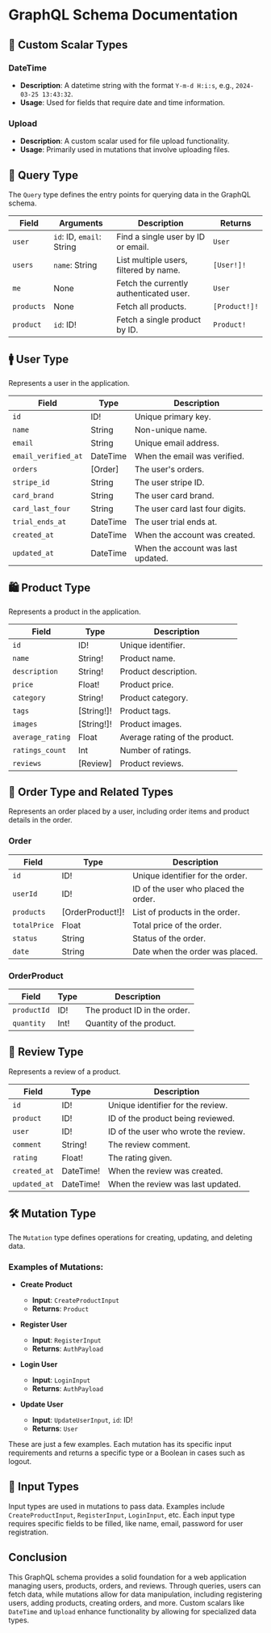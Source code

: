 # GraphQL Schema Documentation

## 📅 Custom Scalar Types

### DateTime
- **Description**: A datetime string with the format `Y-m-d H:i:s`, e.g., `2024-03-25 13:43:32`.
- **Usage**: Used for fields that require date and time information.

### Upload
- **Description**: A custom scalar used for file upload functionality.
- **Usage**: Primarily used in mutations that involve uploading files.

## 🔎 Query Type

The `Query` type defines the entry points for querying data in the GraphQL schema.

| Field       | Arguments                                                                                               | Description                                | Returns          |
|-------------|---------------------------------------------------------------------------------------------------------|--------------------------------------------|------------------|
| `user`      | `id`: ID, `email`: String                                                                               | Find a single user by ID or email.         | `User`           |
| `users`     | `name`: String                                                                                          | List multiple users, filtered by name.     | `[User!]!`       |
| `me`        | None                                                                                                    | Fetch the currently authenticated user.    | `User`           |
| `products`  | None                                                                                                    | Fetch all products.                        | `[Product!]!`    |
| `product`   | `id`: ID!                                                                                               | Fetch a single product by ID.              | `Product!`       |

## 🚹 User Type

Represents a user in the application.

| Field                | Type          | Description                            |
|----------------------|---------------|----------------------------------------|
| `id`                 | ID!           | Unique primary key.                    |
| `name`               | String        | Non-unique name.                       |
| `email`              | String        | Unique email address.                  |
| `email_verified_at`  | DateTime      | When the email was verified.           |
| `orders`             | [Order]       | The user's orders.                     |
| `stripe_id`          | String        | The user stripe ID.                    |
| `card_brand`         | String        | The user card brand.                   |
| `card_last_four`     | String        | The user card last four digits.        |
| `trial_ends_at`      | DateTime      | The user trial ends at.                |
| `created_at`         | DateTime      | When the account was created.          |
| `updated_at`         | DateTime      | When the account was last updated.     |

## 🛍️ Product Type

Represents a product in the application.

| Field          | Type           | Description                    |
|----------------|----------------|--------------------------------|
| `id`           | ID!            | Unique identifier.             |
| `name`         | String!        | Product name.                  |
| `description`  | String!        | Product description.           |
| `price`        | Float!         | Product price.                 |
| `category`     | String!        | Product category.              |
| `tags`         | [String!]!     | Product tags.                  |
| `images`       | [String!]!     | Product images.                |
| `average_rating` | Float       | Average rating of the product. |
| `ratings_count`  | Int          | Number of ratings.             |
| `reviews`        | [Review]     | Product reviews.               |

## 🛒 Order Type and Related Types

Represents an order placed by a user, including order items and product details in the order.

### Order

| Field          | Type                | Description                       |
|----------------|---------------------|-----------------------------------|
| `id`           | ID!                 | Unique identifier for the order.  |
| `userId`       | ID!                 | ID of the user who placed the order. |
| `products`     | [OrderProduct!]!   | List of products in the order.    |
| `totalPrice`   | Float               | Total price of the order.         |
| `status`       | String              | Status of the order.              |
| `date`         | String              | Date when the order was placed.   |

### OrderProduct

| Field        | Type      | Description                            |
|--------------|-----------|----------------------------------------|
| `productId`  | ID!       | The product ID in the order.           |
| `quantity`   | Int!      | Quantity of the product.               |

## 💬 Review Type

Represents a review of a product.

| Field       | Type      | Description                        |
|-------------|-----------|------------------------------------|
| `id`        | ID!       | Unique identifier for the review.  |
| `product`   | ID!       | ID of the product being reviewed.  |
| `user`      | ID!       | ID of the user who wrote the review.|
| `comment`   | String!   | The review comment.                |
| `rating`    | Float!    | The rating given.                  |
| `created_at`| DateTime! | When the review was created.       |
| `updated_at`| DateTime! | When the review was last updated.  |

## 🛠️ Mutation Type

The `Mutation` type defines operations for creating, updating, and deleting data.

### Examples of Mutations:

- **Create Product**
  - **Input**: `CreateProductInput`
  - **Returns**: `Product`

- **Register User**
  - **Input**: `RegisterInput`
  - **Returns**: `AuthPayload`

- **Login User**
  - **Input**: `LoginInput`
  - **Returns**: `AuthPayload`

- **Update User**
  - **Input**: `UpdateUserInput`, `id`: ID!
  - **Returns**: `User`

These are just a few examples. Each mutation has its specific input requirements and returns a specific type or a Boolean in cases such as logout.

## 📝 Input Types

Input types are used in mutations to pass data. Examples include `CreateProductInput`, `RegisterInput`, `LoginInput`, etc. Each input type requires specific fields to be filled, like name, email, password for user registration.

## Conclusion

This GraphQL schema provides a solid foundation for a web application managing users, products, orders, and reviews. Through queries, users can fetch data, while mutations allow for data manipulation, including registering users, adding products, creating orders, and more. Custom scalars like `DateTime` and `Upload` enhance functionality by allowing for specialized data types.
